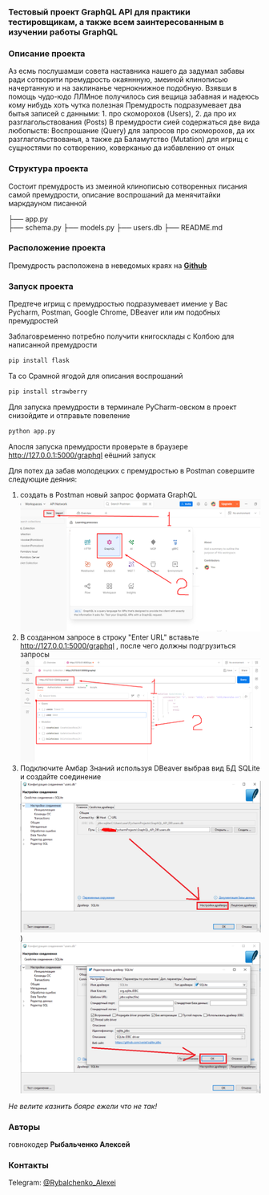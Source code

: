 
### Тестовый проект GraphQL API для практики тестировщикам, а также всем заинтересованным в изучении работы GraphQL 

### Описание проекта
Аз есмь послушамши совета наставника нашего да задумал забавы ради сотворити премудрость окаяннную, змеиной клинописью начертанную и на заклинанье чернокнижное подобную. Взявши в помощь чудо-юдо ЛЛМное получилось сия вещица забавная и надеюсь кому нибудь хоть чутка полезная
Премудрость подразумевает два бытья записей с данными: 1. про скоморохов (Users), 2. да про их разглагольствования (Posts)
В премудрости сией содержаться две вида любопыств: 
Воспрошание (Query) для запросов про скоморохов, да их разглагольствованья, а также да Баламутство (Mutation) для игрищ с сущностями по сотворению, коверканью да избавлению от оных  

### Структура проекта

Состоит премудрость из змеиной клинописью сотворенных писания самой премудрости, описание воспрошаний да менячитайки маркдауном писанной

├── app.py          
├── schema.py 
├── models.py 
├── users.db
├── README.md                
   

### Расположение проекта
Премудрость расположена в неведомых краях на [**Github**](https://github.com/fisher111111111/GraphQL)

### Запуск проекта  

Предтече игрищ с премудростью подразумевает имение у Вас Pycharm, Postman, Google Chrome, DBeaver или им подобных премудростей 

Заблаговременно потребно получити книгосклады с Колбою для написанной премудрости
```bash
pip install flask
````
Та со Срамной ягодой для описания воспрошаний
```bash
pip install strawberry
````

Для запуска премудрости в терминале PyCharm-овском в проект снизойдите и отправьте повеление 
```bash
python app.py
```
Апосля запуска премудрости проверьте в браузере http://127.0.0.1:5000/graphql еёшний запуск

Для потех да забав молодецких с премудростью в Postman совершите следующие деяния:
1. создать в Postman новый запрос формата GraphQL
![Моя картинка](https://github.com/fisher111111111/GraphQL_API/blob/main/GraphQL_API_DB/Postman1.png)
2. В созданном запросе в строку "Enter URL" вставьте http://127.0.0.1:5000/graphql , после чего должны подгрузиться запросы
![Моя картинка](https://github.com/fisher111111111/GraphQL_API/blob/main/GraphQL_API_DB/Postman2.png)
3. Подключите Амбар Знаний используя DBeaver выбрав вид БД SQLite и создайте соединение
![Моя картинка](https://github.com/fisher111111111/GraphQL_API/blob/main/GraphQL_API_DB/DBeaver_3.png))
![Моя картинка](https://github.com/fisher111111111/GraphQL_API/blob/main/GraphQL_API_DB/DBeaver_4.png)

*Не велите казнить бояре ежели что не так!*

### Авторы
говнокодер **Рыбальченко Алексей**
### Контакты

Telegram: [@Rybalchenko_Alexei]()








